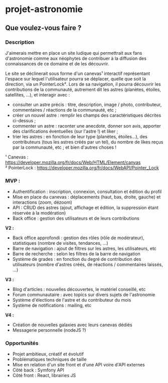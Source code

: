 # projet-astronomie

## Que voulez-vous faire ?

### Description

J'aimerais mettre en place un site ludique qui permettrait aux fans d'astronomie comme aux néophytes de contribuer à la diffusion des connaissances de ce domaine et de les découvrir.

Le site se déclinerait sous forme d'un canevas¹ interactif représentant l'espace sur lequel l'utilisateur pourra se déplacer, quelle que soit la direction, via un PointerLock². Lors de sa navigation, il pourra découvrir les contributions de la communauté, autrement dit les astres (planètes, étoiles, satellites, ...), et interagir avec :

- consulter un astre précis : titre, description, image / photo, contributeur, commentaires / réactions de la communauté, etc ;
- créer un nouvel astre : remplir les champs des caractéristiques décrites ci-dessus ;
- commenter un astre : raconter une anecdote, donner son avis, apporter des clarifications éventuelles (sur l'astre !) et liker ;
- trier les astres : en fonction de leur type (planètes, étoiles...), des contributeurs (tous les astres créés par un tel), du nombre de likes reçus par la communauté, etc ;
et bien d'autres choses !

¹ Canevas : https://developer.mozilla.org/fr/docs/Web/HTML/Element/canvas  
² PointerLock : https://developer.mozilla.org/fr/docs/WebAPI/Pointer_Lock

### MVP :

- Authentification : inscription, connexion, consultation et édition du profil
- Mise en place du canevas : déplacements (haut, bas, droite, gauche) et interactions (zoom, dézoom)
- API : CRUD des astres (ajout, affichage et édition, la suppression étant réservée à la modération)
- Back office : gestion des utilisateurs et de leurs contributions
  
**V2 :**

- Back office approfondi : gestion des rôles (rôle de modérateur), statistiques (nombre de visites, tendances, ...)
- Barre de navigation : ajout de filtres sur les astres, les utilisateurs, etc
- Barre de recherche : selon les filtres de la barre de navigation
- Système de grades : en fonction du degré de contribution des utilisateurs (nombre d'astres créés, de réactions / commentaires laissés, ...)

**V3 :**

- Blog d'articles : nouvelles découvertes, le matériel conseillé, etc
- Forum communautaire : avec topics sur divers sujets de l'astronomie
- Système d'élections de l'astre et du contributeur du mois
- Système de notifications : mailing, etc

**V4 :**

- Création de nouvelles galaxies avec leurs canevas dédiés
- Messagerie personnelle (nodeJS ?)

### Opportunités

- Projet ambitieux, créatif et évolutif
- Problématiques techniques de taille
- Mise en relation d'un site front et d'une API voire d'API externes
- Côté back : Symfony API
- Côté front : React, librairies JS
